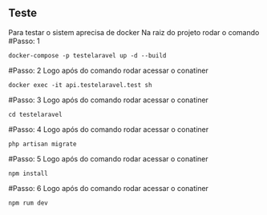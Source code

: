 ## Teste
Para testar o sistem aprecisa de docker
Na raiz do projeto rodar o comando
#Passo: 1
```shell
docker-compose -p testelaravel up -d --build
```
#Passo: 2
Logo após do comando rodar acessar o conatiner
```shell
docker exec -it api.testelaravel.test sh
```

#Passo: 3
Logo após do comando rodar acessar o conatiner
```shell
cd testelaravel
```

#Passo: 4
Logo após do comando rodar acessar o conatiner
```shell
php artisan migrate
```

#Passo: 5
Logo após do comando rodar acessar o conatiner
```shell
npm install
```

#Passo: 6
Logo após do comando rodar acessar o conatiner
```shell
npm rum dev
```
